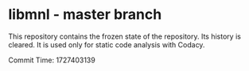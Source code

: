 # libmnl - master branch

This repository contains the frozen state of the repository.
Its history is cleared. It is used only for static code
analysis with Codacy.

Commit Time: 1727403139